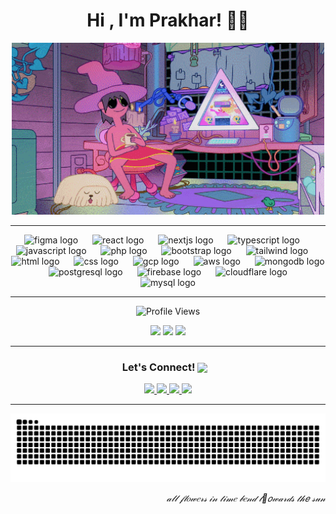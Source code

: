 <h1 align="center">Hi , I'm Prakhar! 🐋🪼</h1>

<p align="center">
  <img src="assets/clancy.gif" alt="Clancy GIF" width="500" />
</p>

<hr>

<!-- Tech Stack -->
<div align="center">
  <img src="https://skillicons.dev/icons?i=figma" height="40" alt="figma logo" />
  <img width="15"/>
  <img src="https://skillicons.dev/icons?i=react" height="40" alt="react logo" />
  <img width="15"/>
  <img src="https://skillicons.dev/icons?i=nextjs" height="40" alt="nextjs logo" />
  <img width="15"/>
  <img src="https://skillicons.dev/icons?i=ts" height="40" alt="typescript logo" />
  <img width="15"/>
  <img src="https://skillicons.dev/icons?i=js" height="40" alt="javascript logo" />
  <img width="15"/>
  <img src="https://skillicons.dev/icons?i=php" height="40" alt="php logo" />
  <img width="15"/>
  <img src="https://skillicons.dev/icons?i=bootstrap" height="40" alt="bootstrap logo" />
  <img width="15"/>
  <img src="https://skillicons.dev/icons?i=tailwind" height="40" alt="tailwind logo" />
  <img width="15"/>
  <img src="https://skillicons.dev/icons?i=html" height="40" alt="html logo" />
  <img width="15"/>
  <img src="https://skillicons.dev/icons?i=css" height="40" alt="css logo" />
  <img width="15"/>
  <img src="https://skillicons.dev/icons?i=gcp" height="40" alt="gcp logo" />
  <img width="15"/>
  <img src="https://skillicons.dev/icons?i=aws" height="40" alt="aws logo" />
  <img width="15"/>
  <img src="https://skillicons.dev/icons?i=mongodb" height="40" alt="mongodb logo" />
  <img width="15"/>
  <img src="https://skillicons.dev/icons?i=postgres" height="40" alt="postgresql logo" />
  <img width="15"/>
  <img src="https://skillicons.dev/icons?i=firebase" height="40" alt="firebase logo" />
  <img width="15"/>
  <img src="https://skillicons.dev/icons?i=cloudflare" height="40" alt="cloudflare logo" />
  <img width="15"/>
  <img src="https://skillicons.dev/icons?i=mysql" height="40" alt="mysql logo" />
</div>

<hr>

<!-- GitHub Stats -->
<p align="center">
  <img src="https://komarev.com/ghpvc/?username=cryosleeperX20&style=for-the-badge&color=brightgreen" alt="Profile Views" />
</p>

<div align="center">
  <img src="https://github-readme-stats.vercel.app/api?username=cryosleeperX20&hide_title=true&hide_rank=false&show_icons=true&include_all_commits=true&count_private=true&disable_animations=false&theme=shadow_blue&locale=en&hide_border=false" height="150" />
  <img src="https://streak-stats.demolab.com?user=cryosleeperX20&locale=en&mode=daily&theme=shadow_blue&hide_border=false&border_radius=5" height="150" />
  <img src="https://github-readme-stats.vercel.app/api/top-langs?username=cryosleeperX20&locale=en&hide_title=false&layout=compact&card_width=320&langs_count=5&theme=shadow_blue&hide_border=false" height="150" />
</div>

<hr>

<!-- Let's Connect -->
<h3 align="center">
  Let's Connect! <img src="https://media1.tenor.com/m/iiFG53YUxW8AAAAd/happy-dance-clancy.gif" width="40" style="vertical-align: middle; margin-right: 10px;" />
</h3>

<div align="center">
  <a href="https://github.com/cryosleeperX20" target="_blank">
    <img src="https://img.shields.io/static/v1?message=GitHub&logo=github&label=&color=181717&logoColor=white&labelColor=&style=for-the-badge" height="35" />
  </a>
  <a href="mailto:prakharp4pandey@gmail.com" target="_blank">
    <img src="https://img.shields.io/static/v1?message=Gmail&logo=gmail&label=&color=D14836&logoColor=white&labelColor=&style=for-the-badge" height="35" />
  </a>
  <a href="https://www.linkedin.com/in/prakhar-pandey-b8b9a9206/" target="_blank">
    <img src="https://img.shields.io/static/v1?message=LinkedIn&logo=linkedin&label=&color=0077B5&logoColor=white&labelColor=&style=for-the-badge" height="35" />
  </a>
  <a href="https://x.com/cryosleeperX20" target="_blank">
    <img src="https://img.shields.io/static/v1?message=X&logo=twitter&label=&color=000000&logoColor=white&labelColor=&style=for-the-badge" height="35" />
  </a>
</div>

<hr>

<!-- Snake -->
<p align="center">
  <img src="https://raw.githubusercontent.com/cryosleeperX20/cryosleeperX20/output/snake.svg" alt="Snake animation" />
</p>
<p align="right"><i>𝒶𝓁𝓁 𝒻𝓁𝑜𝓌𝑒𝓇𝓈 𝒾𝓃 𝓉𝒾𝓂𝑒 𝒷𝑒𝓃𝒹 𝓉🌻𝑜𝓌𝒶𝓇𝒹𝓈 𝓉𝒽𝑒 𝓈𝓊𝓃</i></p>

